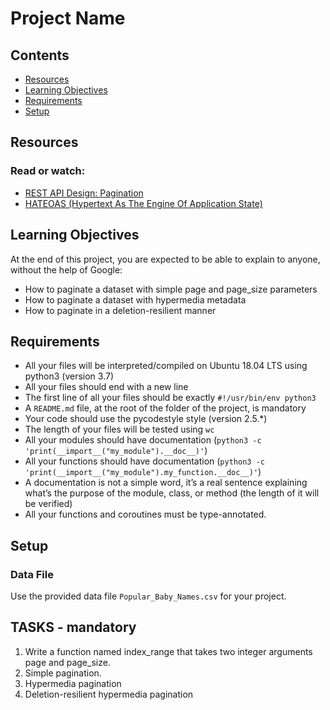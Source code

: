 # Project Name

## Contents

- [Resources](#resources)
- [Learning Objectives](#learning-objectives)
- [Requirements](#requirements)
- [Setup](#setup)

## Resources

### Read or watch:

- [REST API Design: Pagination](https://restfulapi.net/pagination/)
- [HATEOAS (Hypertext As The Engine Of Application State)](https://restfulapi.net/hateoas/)

## Learning Objectives

At the end of this project, you are expected to be able to explain to anyone, without the help of Google:

- How to paginate a dataset with simple page and page_size parameters
- How to paginate a dataset with hypermedia metadata
- How to paginate in a deletion-resilient manner

## Requirements

- All your files will be interpreted/compiled on Ubuntu 18.04 LTS using python3 (version 3.7)
- All your files should end with a new line
- The first line of all your files should be exactly `#!/usr/bin/env python3`
- A `README.md` file, at the root of the folder of the project, is mandatory
- Your code should use the pycodestyle style (version 2.5.*)
- The length of your files will be tested using `wc`
- All your modules should have documentation (`python3 -c 'print(__import__("my_module").__doc__)'`)
- All your functions should have documentation (`python3 -c 'print(__import__("my_module").my_function.__doc__)'`)
- A documentation is not a simple word, it’s a real sentence explaining what’s the purpose of the module, class, or method (the length of it will be verified)
- All your functions and coroutines must be type-annotated.

## Setup

### Data File

Use the provided data file `Popular_Baby_Names.csv` for your project.


## TASKS - mandatory

1. Write a function named index_range that takes two integer arguments page and page_size.
2. Simple pagination.
3. Hypermedia pagination
4. Deletion-resilient hypermedia pagination
